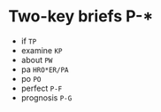# Two-key briefs P-*

* if `TP`
* examine `KP`
* about `PW`
* pa `HRO*ER/PA`
* po `PO`
* perfect `P-F`
* prognosis `P-G`
